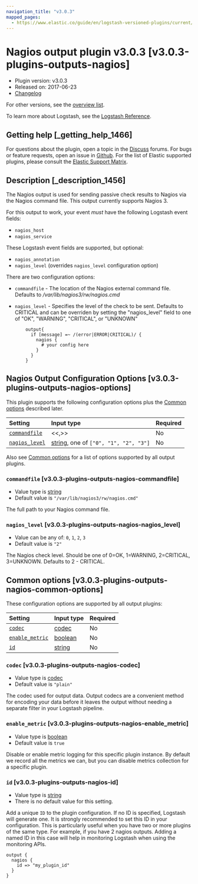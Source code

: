 ```yaml
---
navigation_title: "v3.0.3"
mapped_pages:
  - https://www.elastic.co/guide/en/logstash-versioned-plugins/current/v3.0.3-plugins-outputs-nagios.html
---
```


# Nagios output plugin v3.0.3 [v3.0.3-plugins-outputs-nagios]

* Plugin version: v3.0.3
* Released on: 2017-06-23
* [Changelog](https://github.com/logstash-plugins/logstash-output-nagios/blob/v3.0.3/CHANGELOG.md)

For other versions, see the [overview list](output-nagios-index.md).

To learn more about Logstash, see the [Logstash Reference](https://www.elastic.co/guide/en/logstash/current/index.html).

## Getting help [_getting_help_1466]

For questions about the plugin, open a topic in the [Discuss](http://discuss.elastic.co) forums. For bugs or feature requests, open an issue in [Github](https://github.com/logstash-plugins/logstash-output-nagios). For the list of Elastic supported plugins, please consult the [Elastic Support Matrix](https://www.elastic.co/support/matrix#matrix_logstash_plugins).

## Description [_description_1456]

The Nagios output is used for sending passive check results to Nagios via the Nagios command file. This output currently supports Nagios 3.

For this output to work, your event *must* have the following Logstash event fields:

* `nagios_host`
* `nagios_service`

These Logstash event fields are supported, but optional:

* `nagios_annotation`
* `nagios_level` (overrides `nagios_level` configuration option)

There are two configuration options:

* `commandfile` - The location of the Nagios external command file. Defaults to */var/lib/nagios3/rw/nagios.cmd*

* `nagios_level` - Specifies the level of the check to be sent. Defaults to CRITICAL and can be overriden by setting the "nagios\_level" field to one of "OK", "WARNING", "CRITICAL", or "UNKNOWN"

  ```
      output{
        if [message] =~ /(error|ERROR|CRITICAL)/ {
          nagios {
            # your config here
          }
        }
      }
  ```

## Nagios Output Configuration Options [v3.0.3-plugins-outputs-nagios-options]

This plugin supports the following configuration options plus the [Common options](v3-0-3-plugins-outputs-nagios.md#v3.0.3-plugins-outputs-nagios-common-options) described later.

| Setting | Input type | Required |
| :- | :- | :- |
| [`commandfile`](v3-0-3-plugins-outputs-nagios.md#v3.0.3-plugins-outputs-nagios-commandfile) | <<,>> | No |
| [`nagios_level`](v3-0-3-plugins-outputs-nagios.md#v3.0.3-plugins-outputs-nagios-nagios_level) | [string](/lsr/value-types.md#string), one of `["0", "1", "2", "3"]` | No |

Also see [Common options](v3-0-3-plugins-outputs-nagios.md#v3.0.3-plugins-outputs-nagios-common-options) for a list of options supported by all output plugins.

### `commandfile` [v3.0.3-plugins-outputs-nagios-commandfile]

* Value type is [string](/lsr/value-types.md#string)
* Default value is `"/var/lib/nagios3/rw/nagios.cmd"`

The full path to your Nagios command file.

### `nagios_level` [v3.0.3-plugins-outputs-nagios-nagios_level]

* Value can be any of: `0`, `1`, `2`, `3`
* Default value is `"2"`

The Nagios check level. Should be one of 0=OK, 1=WARNING, 2=CRITICAL, 3=UNKNOWN. Defaults to 2 - CRITICAL.

## Common options [v3.0.3-plugins-outputs-nagios-common-options]

These configuration options are supported by all output plugins:

| Setting | Input type | Required |
| :- | :- | :- |
| [`codec`](v3-0-3-plugins-outputs-nagios.md#v3.0.3-plugins-outputs-nagios-codec) | [codec](/lsr/value-types.md#codec) | No |
| [`enable_metric`](v3-0-3-plugins-outputs-nagios.md#v3.0.3-plugins-outputs-nagios-enable_metric) | [boolean](/lsr/value-types.md#boolean) | No |
| [`id`](v3-0-3-plugins-outputs-nagios.md#v3.0.3-plugins-outputs-nagios-id) | [string](/lsr/value-types.md#string) | No |

### `codec` [v3.0.3-plugins-outputs-nagios-codec]

* Value type is [codec](/lsr/value-types.md#codec)
* Default value is `"plain"`

The codec used for output data. Output codecs are a convenient method for encoding your data before it leaves the output without needing a separate filter in your Logstash pipeline.

### `enable_metric` [v3.0.3-plugins-outputs-nagios-enable_metric]

* Value type is [boolean](/lsr/value-types.md#boolean)
* Default value is `true`

Disable or enable metric logging for this specific plugin instance. By default we record all the metrics we can, but you can disable metrics collection for a specific plugin.

### `id` [v3.0.3-plugins-outputs-nagios-id]

* Value type is [string](/lsr/value-types.md#string)
* There is no default value for this setting.

Add a unique `ID` to the plugin configuration. If no ID is specified, Logstash will generate one. It is strongly recommended to set this ID in your configuration. This is particularly useful when you have two or more plugins of the same type. For example, if you have 2 nagios outputs. Adding a named ID in this case will help in monitoring Logstash when using the monitoring APIs.

```
output {
  nagios {
    id => "my_plugin_id"
  }
}
```
